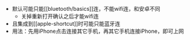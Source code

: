 - 默认可能只能[[bluetooth/basics]]连，不能wifi连，和安卓不同
  - 关掉重新打开确认之后才能wifi连
- 且集成到[[apple-shortcut]]时可能只能蓝牙连
- 用法：先用iPhone点击连接其它手机，再其它手机连接iPhone，即可上网